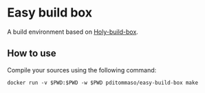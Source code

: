 Easy build box 
==============

A build environment based on [Holy-build-box](https://github.com/phusion/holy-build-box). 

How to use 
-----------

Compile your sources using the following command: 

    docker run -v $PWD:$PWD -w $PWD pditommaso/easy-build-box make
    
    